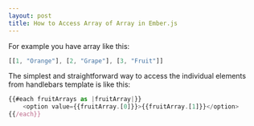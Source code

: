 ```yaml
---
layout: post
title: How to Access Array of Array in Ember.js
---
```


For example you have array like this:

```javascript
[[1, "Orange"], [2, "Grape"], [3, "Fruit"]]
```

The simplest and straightforward way to access the individual elements from handlebars template is like this:

```javascript
{{#each fruitArrays as |fruitArray|}}
    <option value={{fruitArray.[0]}}>{{fruitArray.[1]}}</option>
{{/each}}
```